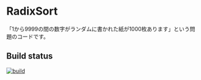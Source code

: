 # RadixSort

「1から9999の間の数字がランダムに書かれた紙が1000枚あります」という問題のコードです。

## Build status

[![build](https://github.com/ichirokogawa/RadixSort/actions/workflows/build.yml/badge.svg?branch=main)](https://github.com/ichirokogawa/RadixSort/actions/workflows/build.yml)
